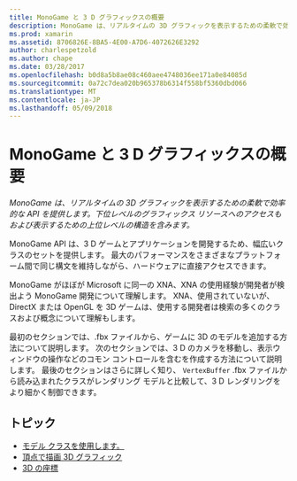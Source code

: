 ```yaml
---
title: MonoGame と 3 D グラフィックスの概要
description: MonoGame は、リアルタイムの 3D グラフィックを表示するための柔軟で効率的な API を提供します。 下位レベルのグラフィックス リソースへのアクセスもおよび表示するための上位レベルの構造を含みます。
ms.prod: xamarin
ms.assetid: 8706826E-8BA5-4E00-A7D6-4072626E3292
author: charlespetzold
ms.author: chape
ms.date: 03/28/2017
ms.openlocfilehash: b0d8a5b8ae08c460aee4748036ee171a0e84085d
ms.sourcegitcommit: 0a72c7dea020b965378b6314f558bf5360dbd066
ms.translationtype: MT
ms.contentlocale: ja-JP
ms.lasthandoff: 05/09/2018
---
```

# <a name="introduction-to-3d-graphics-with-monogame"></a>MonoGame と 3 D グラフィックスの概要

_MonoGame は、リアルタイムの 3D グラフィックを表示するための柔軟で効率的な API を提供します。下位レベルのグラフィックス リソースへのアクセスもおよび表示するための上位レベルの構造を含みます。_

MonoGame API は、3 D ゲームとアプリケーションを開発するため、幅広いクラスのセットを提供します。 最大のパフォーマンスをさまざまなプラットフォーム間で同じ構文を維持しながら、ハードウェアに直接アクセスできます。

MonoGame がほぼが Microsoft に同一の XNA、XNA の使用経験が開発者が検出よう MonoGame 開発について理解します。 XNA、使用されていないが、DirectX または OpenGL を 3D ゲームは、使用する開発者は検索の多くのクラスおよび概念について理解もします。

最初のセクションでは、.fbx ファイルから、ゲームに 3D のモデルを追加する方法について説明します。 次のセクションでは、3 D のカメラを移動し、表示ウィンドウの操作などのコモン コントロールを含むを作成する方法について説明します。 最後のセクションはさらに詳しく知り、 `VertexBuffer` .fbx ファイルから読み込まれたクラスがレンダリング モデルと比較して、3 D レンダリングをより細かく制御できます。


## <a name="topics"></a>トピック

- [モデル クラスを使用します。](~/graphics-games/monogame/3d/part1.md)
- [頂点で描画 3D グラフィック](~/graphics-games/monogame/3d/part2.md)
- [3D の座標](~/graphics-games/monogame/3d/part3.md)
